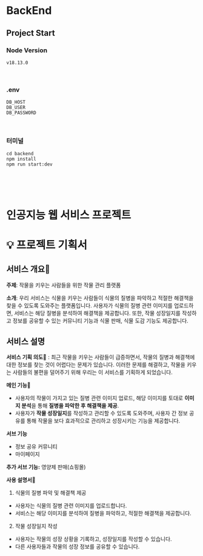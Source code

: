 # BackEnd

## Project Start

### Node Version

`v18.13.0`

<br>

### .env

```
DB_HOST
DB_USER
DB_PASSWORD
```

<br>

### 터미널

```
cd backend
npm install
npm run start:dev
```

<br>
<br>
<br>

# 인공지능 웹 서비스 프로젝트

# 💡 프로젝트 기획서

## 서비스 개요📝

**주제**: 작물을 키우는 사람들을 위한 작물 관리 플랫폼

**소개**: 우리 서비스는 식물을 키우는 사람들이 식물의 질병을 파악하고 적절한 해결책을 찾을 수 있도록 도와주는 플랫폼입니다. 사용자가 식물의 질병 관련 이미지를 업로드하면, 서비스는 해당 질병을 분석하여 해결책을 제공합니다. 또한, 작물 성장일지를 작성하고 정보를 공유할 수 있는 커뮤니티 기능과 식물 판매, 식물 도감 기능도 제공합니다.

## 서비스 설명

**서비스 기획 의도🎯**
: 최근 작물을 키우는 사람들이 급증하면서, 작물의 질병과 해결책에 대한 정보를 찾는 것이 어렵다는 문제가 있습니다. 이러한 문제를 해결하고, 작물을 키우는 사람들의 불편을 덜어주기 위해 우리는 이 서비스를 기획하게 되었습니다.

**메인 기능🚀**

- 사용자의 작물이 가지고 있는 질병 관련 이미지 업로드, 해당 이미지를 토대로 **이미지 분석**을 통해 **질병을 파악한 후 해결책을 제공**.
- 사용자가 **작물 성장일지**를 작성하고 관리할 수 있도록 도와주며, 사용자 간 정보 공유를 통해 작물을 보다 효과적으로 관리하고 성장시키는 기능을 제공합니다.

**서브 기능**

- 정보 공유 커뮤니티
- 마이페이지

**추가 서브 기능:**
영양제 판매(쇼핑몰)

**사용 설명서**📖

1. 식물의 질병 파악 및 해결책 제공

- 사용자는 식물의 질병 관련 이미지를 업로드합니다.
- 서비스는 해당 이미지를 분석하여 질병을 파악하고, 적절한 해결책을 제공합니다.

2. 작물 성장일지 작성

- 사용자는 작물의 성장 상황을 기록하고, 성장일지를 작성할 수 있습니다.
- 다른 사용자들과 작물의 성장 정보를 공유할 수 있습니다.
